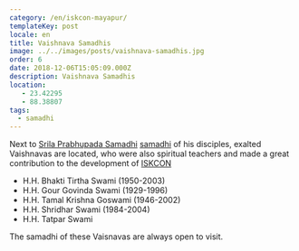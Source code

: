 ```yaml
---
category: /en/iskcon-mayapur/
templateKey: post
locale: en
title: Vaishnava Samadhis
image: ../../images/posts/vaishnava-samadhis.jpg
order: 6
date: 2018-12-06T15:05:09.000Z
description: Vaishnava Samadhis
location:
   - 23.42295
   - 88.38807
tags:
  - samadhi
---
```


Next to [Srila Prabhupada Samadhi](/en/prabhupada-samadhi) [samadhi](/en/glossary/#samadhi) of his disciples, exalted Vaishnavas are located, who were also spiritual teachers and made a great contribution to the development of [ISKCON](/en/iskcon)

  - H.H. Bhakti Tirtha Swami (1950-2003)
  - H.H. Gour Govinda Swami (1929-1996)
  - H.H. Tamal Krishna Goswami (1946-2002)
  - H.H. Shridhar Swami (1984-2004)
  - H.H. Tatpar Swami

The samadhi of these Vaisnavas are always open to visit.

<tbd locale="en" url="mailto:haribol@mayapur.live"></tbd>

